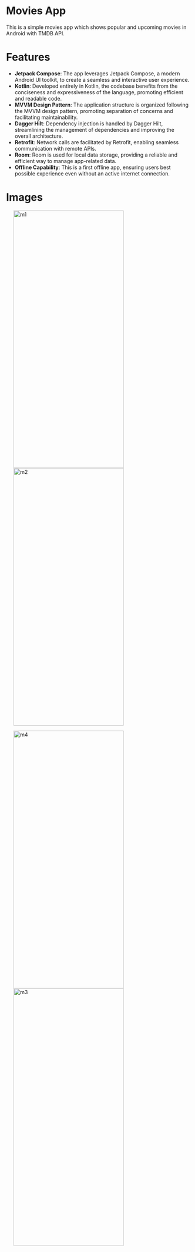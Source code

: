 # Movies App
  This is a simple movies app which shows popular and upcoming movies in Android with TMDB API.

# Features

* **Jetpack Compose**: The app leverages Jetpack Compose, a modern Android UI toolkit, to create a seamless and interactive user experience.
* **Kotlin**: Developed entirely in Kotlin, the codebase benefits from the conciseness and expressiveness of the language, promoting efficient and readable code.
* **MVVM Design Pattern**: The application structure is organized following the MVVM design pattern, promoting separation of concerns and facilitating maintainability.
* **Dagger Hilt**: Dependency injection is handled by Dagger Hilt, streamlining the management of dependencies and improving the overall architecture.
* **Retrofit**: Network calls are facilitated by Retrofit, enabling seamless communication with remote APIs.
* **Room**: Room is used for local data storage, providing a reliable and efficient way to manage app-related data.
* **Offline Capability**: This is a first offline app, ensuring users best possible experience even without an active internet connection.
  
# Images
<p>
  <img src="https://github.com/devenK16/Movies-App/assets/91540949/f365b38b-ea4b-46fa-8219-a5d774df368b" alt="m1" width="300" height="700" hspace="20">
  <img src="https://github.com/devenK16/Movies-App/assets/91540949/9269d123-ce27-41ab-9ed8-cb2dac11728e" alt="m2" width="300" height="700" hspace="20">
</p>
<p>
  <img src="https://github.com/devenK16/Movies-App/assets/91540949/9797ccc4-655b-47ce-8c11-2cdaa3365525" alt="m4" width="300" height="700" hspace="20">
  <img src="https://github.com/devenK16/Movies-App/assets/91540949/1a6565a6-9457-41df-9469-41212474726d" alt="m3" width="300" height="700" hspace="20">
</p>
